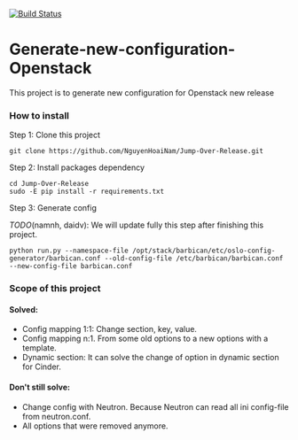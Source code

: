 [![Build Status](https://travis-ci.org/NguyenHoaiNam/Jump-Over-Release.svg?branch=master)](https://travis-ci.org/NguyenHoaiNam/Jump-Over-Release)
# Generate-new-configuration-Openstack
This project is to generate new configuration for Openstack new release

### How to install

Step 1: Clone this project

```
git clone https://github.com/NguyenHoaiNam/Jump-Over-Release.git
```

Step 2: Install packages dependency

```
cd Jump-Over-Release
sudo -E pip install -r requirements.txt
```

Step 3: Generate config

*TODO*(namnh, daidv): We will update fully this step after finishing this project.
```
python run.py --namespace-file /opt/stack/barbican/etc/oslo-config-generator/barbican.conf --old-config-file /etc/barbican/barbican.conf --new-config-file barbican.conf
```


### Scope of this project

#### Solved:

- Config mapping 1:1: Change section, key, value.
- Config mapping n:1. From some old options to a new options with a template.
- Dynamic section: It can solve the change of option in dynamic section for Cinder.

#### Don't still solve:
- Change config with Neutron. Because Neutron can read all ini config-file from neutron.conf.
- All options that were removed anymore.